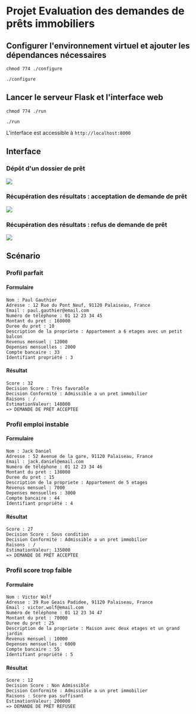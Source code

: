 # Projet Evaluation des demandes de prêts immobiliers 

## Configurer l'environnement virtuel et ajouter les dépendances nécessaires

`chmod 774 ./configure`

`./configure`

## Lancer le serveur Flask et l'interface web

`chmod 774 ./run`

`./run`

L'interface est accessible à `http://localhost:8000`

## Interface

### Dépôt d'un dossier de prêt

![](https://github.com/Clem0908/Usefull_bash_scripts/blob/main/depot_dossier.gif)

### Récupération des résultats : acceptation de demande de prêt

![](https://github.com/Clem0908/Usefull_bash_scripts/blob/main/recup_dossier.gif)

### Récupération des résultats : refus de demande de prêt

![](https://github.com/Clem0908/Usefull_bash_scripts/blob/main/refus.gif)

## Scénario 

### Profil parfait

#### Formulaire
```
Nom : Paul Gauthier  
Adresse : 12 Rue du Pont Neuf, 91120 Palaiseau, France  
Email : paul.gauthier@email.com  
Numéro de téléphone : 01 12 23 34 45  
Montant du pret : 160000  
Duree du pret : 10  
Description de la propriete : Appartement a 6 etages avec un petit balcon  
Revenus mensuel : 12000  
Depenses mensuelles : 2000  
Compte bancaire : 33  
Identifiant propriété : 3  
```

#### Résultat

```
Score : 32
Decision Score : Très favorable
Decision Conformité : Admissible a un pret immobilier
Raisons : /
EstimationValeur: 148000
=> DEMANDE DE PRÊT ACCEPTEE
```
### Profil emploi instable

#### Formulaire

```
Nom : Jack Daniel  
Adresse : 52 Avenue de la gare, 91120 Palaiseau, France  
Email : jack.daniel@email.com  
Numéro de téléphone : 01 12 23 34 46  
Montant du pret : 130000  
Duree du pret : 15  
Description de la propriete : Appartement de 5 etages  
Revenus mensuel : 7000  
Depenses mensuelles : 3000  
Compte bancaire : 44  
Identifiant propriété : 4  
```

#### Résultat
```
Score : 27
Decision Score : Sous condition
Decision Conformité : Admissible a un pret immobilier
Raisons : /
EstimationValeur: 135000
=> DEMANDE DE PRÊT ACCEPTEE
```

### Profil score trop faible

#### Formulaire
```
Nom : Victor Wolf  
Adresse : 39 Rue Geais Padidee, 91120 Palaiseau, France  
Email : victor.wolf@email.com  
Numéro de téléphone : 01 12 23 34 47  
Montant du pret : 70000  
Duree du pret : 25    
Description de la propriete : Maison avec deux etages et un grand jardin  
Revenus mensuel : 10000  
Depenses mensuelles : 6000   
Compte bancaire : 55  
Identifiant propriété : 5  
```
#### Résultat
```
Score : 12
Decision Score : Non Admissible
Decision Conformité : Admissible a un pret immobilier
Raisons : Score pas suffisant
EstimationValeur: 200000
=> DEMANDE DE PRÊT REFUSEE
```